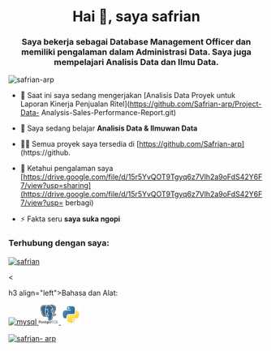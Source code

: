 <h1 align="center">Hai 👋, saya safrian</h1>
<h3 align="center">Saya bekerja sebagai Database Management Officer dan memiliki pengalaman dalam Administrasi Data. Saya juga mempelajari Analisis Data dan Ilmu Data.</h3>

<p align="left"> <img src="https://komarev.com/ghpvc/?username=safrian-arp&label=Profile%20views&color=0e75b6&style= flat" alt="safrian-arp" /> </p>

- 🔭 Saat ini saya sedang mengerjakan [Analisis Data Proyek untuk Laporan Kinerja Penjualan Ritel](https://github.com/Safrian-arp/Project-Data- Analysis-Sales-Performance-Report.git)

- 🌱 Saya sedang belajar **Analisis Data & Ilmuwan Data**

- 👨‍💻 Semua proyek saya tersedia di [https://github.com/Safrian-arp] (https://github.



- 📄 Ketahui pengalaman saya [https://drive.google.com/file/d/15r5YvQOT9Tgyq6z7Vlh2a9oFdS42Y6F7/view?usp=sharing](https://drive.google.com/file/d/15r5YvQOT9Tgyq6z7Vlh2a9oFdS42Y6F7/view?usp= berbagi)

- ⚡ Fakta seru **saya suka ngopi**

<h3 align="left">Terhubung dengan saya:</h3>
<p align="left">
<a href="https://linkedin.com/ di/safrian" target="blank"><img align="center" src="https://raw.githubusercontent.com/rahuldkjain/github-profile-readme-generator/master/src/images/icons/Social/ linked-in-alt.svg" alt="safrian" height="30" width="40" /></a> </p>
<

h3 align="left">Bahasa dan Alat:</h3>
<p align="left"> <a href="https://www.mysql.com/" target="_blank" rel="noreferrer"> <img src="https://raw.githubusercontent.com/ devicons/devicon/master/icons/mysql/mysql-original-wordmark.svg" alt="mysql" width="40" height="40"/> </a> <a href="https://www. postgresql.org" target="_blank" rel="noreferrer"> <img src="https://raw.githubusercontent.com/devicons/devicon/master/icons/postgresql/postgresql-original-wordmark.svg" alt= "postgresql" width="40" height="40"/> </a> <a href="https://www.python.org" target="_blank" rel="noreferrer"><img src="https://raw.githubusercontent.com/devicons/devicon/master/icons/python/python-original.svg" alt="python" width="40" height="40"/> </ a> </p>

<p><img align="center" src="https://github-readme-stats.vercel.app/api/top-langs?username=safrian-arp&show_icons=true&locale=en&layout=compact" alt="safrian- arp" /></p>
